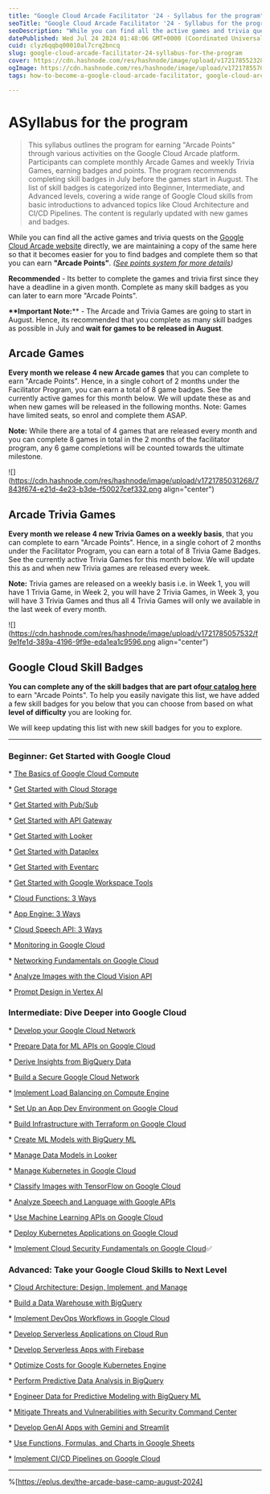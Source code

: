 ```yaml
---
title: "Google Cloud Arcade Facilitator '24 - Syllabus for the program"
seoTitle: "Google Cloud Arcade Facilitator '24 - Syllabus for the program"
seoDescription: "While you can find all the active games and trivia quests on the Google Cloud Arcade website directly, we are maintaining a copy of the same here so that it"
datePublished: Wed Jul 24 2024 01:48:06 GMT+0000 (Coordinated Universal Time)
cuid: clyz6qqbq00010al7crq2bncq
slug: google-cloud-arcade-facilitator-24-syllabus-for-the-program
cover: https://cdn.hashnode.com/res/hashnode/image/upload/v1721785523288/49d5aa52-7055-49ab-8742-e252c8156a61.png
ogImage: https://cdn.hashnode.com/res/hashnode/image/upload/v1721785570661/e0fa65ca-b4e2-442e-b3b3-818d1e97e9cf.png
tags: how-to-become-a-google-cloud-arcade-facilitator, google-cloud-arcade-facilitator-24, google-cloud-arcade-facilitator, syllabus-for-the-program

---
```


# **ASyllabus for the program**

> This syllabus outlines the program for earning "Arcade Points" through various activities on the Google Cloud Arcade platform. Participants can complete monthly Arcade Games and weekly Trivia Games, earning badges and points. The program recommends completing skill badges in July before the games start in August. The list of skill badges is categorized into Beginner, Intermediate, and Advanced levels, covering a wide range of Google Cloud skills from basic introductions to advanced topics like Cloud Architecture and CI/CD Pipelines. The content is regularly updated with new games and badges.

While you can find all the active games and trivia quests on the [Google Cloud Arcade website](https://go.cloudskillsboost.google/arcade?utm_source=gcaf-site&utm_medium=website&utm_campaign=arcade-facilitator24) directly, we are maintaining a copy of the same here so that it becomes easier for you to find badges and complete them so that you can earn **"Arcade Points"**. *(*[*See points system for more details*](https://rsvp.withgoogle.com/events/arcade-facilitator/points-system)*)*

**Recommended** - Its better to complete the games and trivia first since they have a deadline in a given month. Complete as many skill badges as you can later to earn more "Arcade Points".

**\*\*Important Note:**\*\* - The Arcade and Trivia Games are going to start in August. Hence, its recommended that you complete as many skill badges as possible in July and **wait for games to be released in August**.

## Arcade Games

**Every month we release 4 new Arcade games** that you can complete to earn "Arcade Points". Hence, in a single cohort of 2 months under the Facilitator Program, you can earn a total of 8 game badges. See the currently active games for this month below. We will update these as and when new games will be released in the following months. Note: Games have limited seats, so enrol and complete them ASAP.

**Note:** While there are a total of 4 games that are released every month and you can complete 8 games in total in the 2 months of the facilitator program, any 6 game completions will be counted towards the ultimate milestone.

![](https://cdn.hashnode.com/res/hashnode/image/upload/v1721785031268/7843f674-e21d-4e23-b3de-f50027cef332.png align="center")

## Arcade Trivia Games

**Every month we release 4 new Trivia Games on a weekly basis**, that you can complete to earn "Arcade Points". Hence, in a single cohort of 2 months under the Facilitator Program, you can earn a total of 8 Trivia Game Badges. See the currently active Trivia Games for this month below. We will update this as and when new Trivia games are released every week.

**Note:** Trivia games are released on a weekly basis i.e. in Week 1, you will have 1 Trivia Game, in Week 2, you will have 2 Trivia Games, in Week 3, you will have 3 Trivia Games and thus all 4 Trivia Games will only we available in the last week of every month.

![](https://cdn.hashnode.com/res/hashnode/image/upload/v1721785057532/f9e1fe1d-389a-4196-9f9e-eda1ea1c9596.png align="center")

## Google Cloud Skill Badges

**You can complete any of the skill badges that are part of**[**our catalog here**](https://www.cloudskillsboost.google/catalog?keywords=&locale=&skill-badge%5B%5D=skill-badge&format%5B%5D=any&language%5B%5D=any) to earn "Arcade Points". To help you easily navigate this list, we have added a few skill badges for you below that you can choose from based on what **level of difficulty** you are looking for.

We will keep updating this list with new skill badges for you to explore.

---

### **Beginner: Get Started with Google Cloud**

\* [The Basics of Google Cloud Compute](https://www.cloudskillsboost.google/course_templates/754?utm_source=gcaf-site&utm_medium=website&utm_campaign=arcade-facilitator24)

\* [Get Started with Cloud Storage](https://www.cloudskillsboost.google/course_templates/725?utm_source=gcaf-site&utm_medium=website&utm_campaign=arcade-facilitator24)

\* [Get Started with Pub/Sub](https://www.cloudskillsboost.google/course_templates/728?utm_source=gcaf-site&utm_medium=website&utm_campaign=arcade-facilitator24)

\* [Get Started with API Gateway](https://www.cloudskillsboost.google/course_templates/662?utm_source=gcaf-site&utm_medium=website&utm_campaign=arcade-facilitator24)

\* [Get Started with Looker](https://www.cloudskillsboost.google/course_templates/647?utm_source=gcaf-site&utm_medium=website&utm_campaign=arcade-facilitator24)

\* [Get Started with Dataplex](https://www.cloudskillsboost.google/course_templates/726?utm_source=gcaf-site&utm_medium=website&utm_campaign=arcade-facilitator24)

\* [Get Started with Eventarc](https://www.cloudskillsboost.google/course_templates/727?utm_source=gcaf-site&utm_medium=website&utm_campaign=arcade-facilitator24)

\* [Get Started with Google Workspace Tools](https://www.cloudskillsboost.google/course_templates/676?utm_source=gcaf-site&utm_medium=website&utm_campaign=arcade-facilitator24)

\* [Cloud Functions: 3 Ways](https://www.cloudskillsboost.google/course_templates/696?utm_source=gcaf-site&utm_medium=website&utm_campaign=arcade-facilitator24)

\* [App Engine: 3 Ways](https://www.cloudskillsboost.google/course_templates/671?utm_source=gcaf-site&utm_medium=website&utm_campaign=arcade-facilitator24)

\* [Cloud Speech API: 3 Ways](https://www.cloudskillsboost.google/course_templates/700?utm_source=gcaf-site&utm_medium=website&utm_campaign=arcade-facilitator24)

\* [Monitoring in Google Cloud](https://www.cloudskillsboost.google/course_templates/747?utm_source=gcaf-site&utm_medium=website&utm_campaign=arcade-facilitator24)

\* [Networking Fundamentals on Google Cloud](https://www.cloudskillsboost.google/course_templates/748?utm_source=gcaf-site&utm_medium=website&utm_campaign=arcade-facilitator24)

\* [Analyze Images with the Cloud Vision API](https://www.cloudskillsboost.google/course_templates/633)

\* [Prompt Design in Vertex AI](https://www.cloudskillsboost.google/course_templates/976?utm_source=gcaf-site&utm_medium=website&utm_campaign=arcade-facilitator24)

### **Intermediate: Dive Deeper into Google Cloud**

\* [Develop your Google Cloud Network](https://www.cloudskillsboost.google/course_templates/625?utm_source=gcaf-site&utm_medium=website&utm_campaign=arcade-facilitator24)

\* [Prepare Data for ML APIs on Google Cloud](https://www.cloudskillsboost.google/course_templates/631?utm_source=gcaf-site&utm_medium=website&utm_campaign=arcade-facilitator24)

\* [Derive Insights from BigQuery Data](https://www.cloudskillsboost.google/course_templates/623?utm_source=gcaf-site&utm_medium=website&utm_campaign=arcade-facilitator24)

\* [Build a Secure Google Cloud Network](https://www.cloudskillsboost.google/course_templates/654?utm_source=gcaf-site&utm_medium=website&utm_campaign=arcade-facilitator24)

\* [Implement Load Balancing on Compute Engine](https://www.cloudskillsboost.google/course_templates/648?utm_source=gcaf-site&utm_medium=website&utm_campaign=arcade-facilitator24)

\* [Set Up an App Dev Environment on Google Cloud](https://www.cloudskillsboost.google/course_templates/637?utm_source=gcaf-site&utm_medium=website&utm_campaign=arcade-facilitator24)

\* [Build Infrastructure with Terraform on Google Cloud](https://www.cloudskillsboost.google/course_templates/636?utm_source=gcaf-site&utm_medium=website&utm_campaign=arcade-facilitator24)

\* [Create ML Models with BigQuery ML](https://www.cloudskillsboost.google/course_templates/626?utm_source=gcaf-site&utm_medium=website&utm_campaign=arcade-facilitator24)

\* [Manage Data Models in Looker](https://www.cloudskillsboost.google/course_templates/651?utm_source=gcaf-site&utm_medium=website&utm_campaign=arcade-facilitator24)

\* [Manage Kubernetes in Google Cloud](https://www.cloudskillsboost.google/course_templates/783?utm_source=gcaf-site&utm_medium=website&utm_campaign=arcade-facilitator24)

\* [Classify Images with TensorFlow on Google Cloud](https://www.cloudskillsboost.google/course_templates/646?utm_source=gcaf-site&utm_medium=website&utm_campaign=arcade-facilitator24)

\* [Analyze Speech and Language with Google APIs](https://www.cloudskillsboost.google/course_templates/634?utm_source=gcaf-site&utm_medium=website&utm_campaign=arcade-facilitator24)

\* [Use Machine Learning APIs on Google Cloud](https://www.cloudskillsboost.google/course_templates/630?utm_source=gcaf-site&utm_medium=website&utm_campaign=arcade-facilitator24)

\* [Deploy Kubernetes Applications on Google Cloud](https://www.cloudskillsboost.google/course_templates/663?utm_source=gcaf-site&utm_medium=website&utm_campaign=arcade-facilitator24)

\* [Implement Cloud Security Fundamentals on Google Cloud](https://www.cloudskillsboost.google/course_templates/645?utm_source=gcaf-site&utm_medium=website&utm_campaign=arcade-facilitator24)✅

### **Advanced: Take your Google Cloud Skills to Next Level**

\* [Cloud Architecture: Design, Implement, and Manage](https://www.cloudskillsboost.google/course_templates/640?utm_source=gcaf-site&utm_medium=website&utm_campaign=arcade-facilitator24)

\* [Build a Data Warehouse with BigQuery](https://www.cloudskillsboost.google/course_templates/624?utm_source=gcaf-site&utm_medium=website&utm_campaign=arcade-facilitator24)

\* [Implement DevOps Workflows in Google Cloud](https://www.cloudskillsboost.google/course_templates/716?utm_source=gcaf-site&utm_medium=website&utm_campaign=arcade-facilitator24)

\* [Develop Serverless Applications on Cloud Run](https://www.cloudskillsboost.google/course_templates/741?utm_source=gcaf-site&utm_medium=website&utm_campaign=arcade-facilitator24)

\* [Develop Serverless Apps with Firebase](https://www.cloudskillsboost.google/course_templates/649?utm_source=gcaf-site&utm_medium=website&utm_campaign=arcade-facilitator24)

\* [Optimize Costs for Google Kubernetes Engine](https://www.cloudskillsboost.google/course_templates/655?utm_source=gcaf-site&utm_medium=website&utm_campaign=arcade-facilitator24)

\* [Perform Predictive Data Analysis in BigQuery](https://www.cloudskillsboost.google/course_templates/656?utm_source=gcaf-site&utm_medium=website&utm_campaign=arcade-facilitator24)

\* [Engineer Data for Predictive Modeling with BigQuery ML](https://www.cloudskillsboost.google/course_templates/627?utm_source=gcaf-site&utm_medium=website&utm_campaign=arcade-facilitator24)

\* [Mitigate Threats and Vulnerabilities with Security Command Center](https://www.cloudskillsboost.google/course_templates/759?utm_source=gcaf-site&utm_medium=website&utm_campaign=arcade-facilitator24)

\* [Develop GenAI Apps with Gemini and Streamlit](https://www.cloudskillsboost.google/course_templates/978?utm_source=gcaf-site&utm_medium=website&utm_campaign=arcade-facilitator24)

\* [Use Functions, Formulas, and Charts in Google Sheets](https://www.cloudskillsboost.google/course_templates/776?utm_source=gcaf-site&utm_medium=website&utm_campaign=arcade-facilitator24)

\* [Implement CI/CD Pipelines on Google Cloud](https://www.cloudskillsboost.google/course_templates/691?utm_source=gcaf-site&utm_medium=website&utm_campaign=arcade-facilitator24)

---

%[https://eplus.dev/the-arcade-base-camp-august-2024]